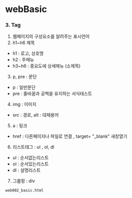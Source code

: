 # webBasic
### 3. Tag
1. 웹페이지의 구성요소를 알려주는 표시언어
2. h1~h6 제목
 - h1 : 로고, 상호명
 - h2 : 주메뉴
 - h3~h6 : 중요도에 상세메뉴 (소제목)
3. p, pre : 문단
 - p : 일반문단
 - pre : 줄바꿈과 공백을 유지하는 서식테스트
4. img : 이미지
 - src : 경로, alt : 대체용어 
5. a : 링크
 - href : 다른페이지나 파일로 연결 , target= "_blank" 새창열기
6. 리스트태그 : ul , ol, dl 
 - ul : 순서없는리스트
 - ol : 순서있는리스트
 - dl : 설명리스트
 7. 그룹핑 : div
 
 `web002_basic.html`


